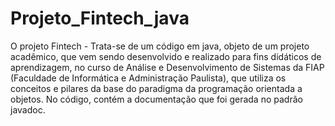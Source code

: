 # Projeto_Fintech_java
O projeto Fintech - Trata-se de um código em java, objeto de um projeto acadêmico, que vem sendo desenvolvido e realizado para fins didáticos de aprendizagem, no curso de Análise e Desenvolvimento de Sistemas da FIAP (Faculdade de Informática e Administração Paulista), que utiliza os conceitos e pilares da base do paradigma da programação orientada a objetos. 
No código, contém a documentação que foi gerada no padrão javadoc.
